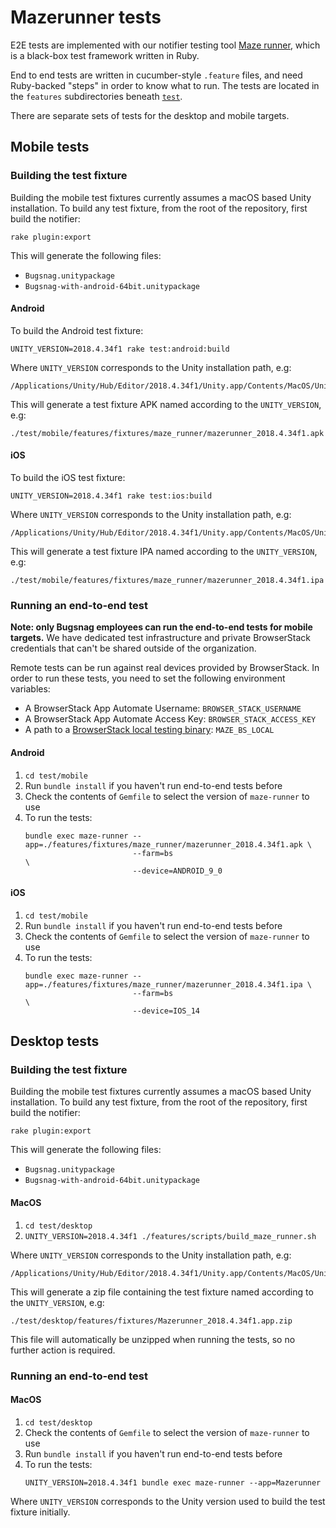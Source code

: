 # Mazerunner tests

E2E tests are implemented with our notifier testing tool [Maze runner](https://github.com/bugsnag/maze-runner), 
which is a black-box test framework written in Ruby.

End to end tests are written in cucumber-style `.feature` files, and need Ruby-backed "steps" in order to know what 
to run. The tests are located in the `features` subdirectories beneath [`test`](/test/).

There are separate sets of tests for the desktop and mobile targets.  

## Mobile tests

### Building the test fixture

Building the mobile test fixtures currently assumes a macOS based Unity installation.  To build any test fixture, 
from the root of the repository, first build the notifier:
```
rake plugin:export
```
This will generate the following files:
* `Bugsnag.unitypackage`
* `Bugsnag-with-android-64bit.unitypackage`

#### Android

To build the Android test fixture:
```
UNITY_VERSION=2018.4.34f1 rake test:android:build
```
Where `UNITY_VERSION` corresponds to the Unity installation path, e.g:
```
/Applications/Unity/Hub/Editor/2018.4.34f1/Unity.app/Contents/MacOS/Unity
```

This will generate a test fixture APK named according to the `UNITY_VERSION`, e.g:
```
./test/mobile/features/fixtures/maze_runner/mazerunner_2018.4.34f1.apk
```

#### iOS

To build the iOS test fixture:
```
UNITY_VERSION=2018.4.34f1 rake test:ios:build
```
Where `UNITY_VERSION` corresponds to the Unity installation path, e.g:
```
/Applications/Unity/Hub/Editor/2018.4.34f1/Unity.app/Contents/MacOS/Unity
```

This will generate a test fixture IPA named according to the `UNITY_VERSION`, e.g:
```
./test/mobile/features/fixtures/maze_runner/mazerunner_2018.4.34f1.ipa
```

### Running an end-to-end test

__Note: only Bugsnag employees can run the end-to-end tests for mobile targets.__ We have dedicated test infrastructure 
and private BrowserStack credentials that can't be shared outside of the organization.

Remote tests can be run against real devices provided by BrowserStack. In order to run these tests, you need to set 
the following environment variables:

- A BrowserStack App Automate Username: `BROWSER_STACK_USERNAME`
- A BrowserStack App Automate Access Key: `BROWSER_STACK_ACCESS_KEY`
- A path to a [BrowserStack local testing binary](https://www.browserstack.com/local-testing/app-automate): `MAZE_BS_LOCAL`

#### Android

1. `cd test/mobile`
1. Run `bundle install` if you haven't run end-to-end tests before
1. Check the contents of `Gemfile` to select the version of `maze-runner` to use
1. To run the tests:
    ```shell script
    bundle exec maze-runner --app=./features/fixtures/maze_runner/mazerunner_2018.4.34f1.apk \
                            --farm=bs                                                        \
                            --device=ANDROID_9_0
    ```

#### iOS

1. `cd test/mobile`
1. Run `bundle install` if you haven't run end-to-end tests before
1. Check the contents of `Gemfile` to select the version of `maze-runner` to use
1. To run the tests:
    ```shell script
    bundle exec maze-runner --app=./features/fixtures/maze_runner/mazerunner_2018.4.34f1.ipa \
                            --farm=bs                                                        \
                            --device=IOS_14
    ```

## Desktop tests

### Building the test fixture

Building the mobile test fixtures currently assumes a macOS based Unity installation.  To build any test fixture, 
from the root of the repository, first build the notifier:
```
rake plugin:export
```
This will generate the following files:
* `Bugsnag.unitypackage`
* `Bugsnag-with-android-64bit.unitypackage`

#### MacOS

1. `cd test/desktop`
1. `UNITY_VERSION=2018.4.34f1 ./features/scripts/build_maze_runner.sh`

Where `UNITY_VERSION` corresponds to the Unity installation path, e.g:
```
/Applications/Unity/Hub/Editor/2018.4.34f1/Unity.app/Contents/MacOS/Unity
```

This will generate a zip file containing the test fixture named according to the `UNITY_VERSION`, e.g:
```
./test/desktop/features/fixtures/Mazerunner_2018.4.34f1.app.zip
```

This file will automatically be unzipped when running the tests, so no further action is required.

### Running an end-to-end test

#### MacOS

1. `cd test/desktop`
1. Check the contents of `Gemfile` to select the version of `maze-runner` to use
1. Run `bundle install` if you haven't run end-to-end tests before
1. To run the tests:
    ```shell script
    UNITY_VERSION=2018.4.34f1 bundle exec maze-runner --app=Mazerunner
    ```

Where `UNITY_VERSION` corresponds to the Unity version used to build the test fixture initially.
